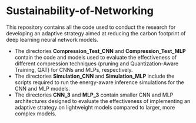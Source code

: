 # Sustainability-of-Networking

This repository contains all the code used to conduct the research for developing an adaptive strategy aimed at reducing the carbon footprint of deep learning neural network models.

- The directories **Compression_Test_CNN** and **Compression_Test_MLP** contain the code and models used to evaluate the effectiveness of different compression techniques (pruning and Quantization-Aware Training, QAT) for CNNs and MLPs, respectively.
- The directories **Simulation_CNN** and **Simulation_MLP** include the scripts required to run the energy-aware inference simulations for the CNN and MLP models.
- The directories **CNN_3** and **MLP_3** contain smaller CNN and MLP architectures designed to evaluate the effectiveness of implementing an adaptive strategy on lightweight models compared to larger, more complex models.

